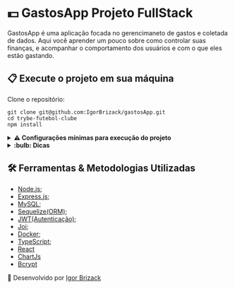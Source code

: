 # :dollar: GastosApp Projeto FullStack

GastosApp é uma aplicação focada no gerencimaneto de gastos e coletada de dados.
Aqui você aprender um pouco sobre como controlar suas finanças, e acompanhar o comportamento dos usuários e com o que eles estão gastando.

## 📋 Execute o projeto em sua máquina

Clone o repositório:

```
git clone git@github.com:IgorBrizack/gastosApp.git
cd trybe-futebol-clube
npm install
```
<details>
<summary><strong> ⚠️ Configurações mínimas para execução do projeto</strong></summary><br />

Na sua máquina você deve ter:

 - Sistema Operacional Distribuição Unix
 - Docker
 - Docker-compose

Caso não possua o docker e opte por rodar direto direto na sua máquina:

 - Deve possuir o MySQL instalando na máquina
 - Utilize o npm install no terminal dentro da pasta de cada aplicação (front-end / back-end)
 - Para iniciar as aplicações, utilize npm start no terminal de cada aplicação (front-end / back-end)
 - Ao final verifique se o banco de dados foi criado.

</details>

<details>
<summary><strong> :bulb: Dicas</strong></summary><br />

 - Acesso como usuário: Login -> igorbrizack@mail.com , Senha -> resolvaminhaquery
 - Acesso como admin: Login -> admin@mail.com , Senha -> adminadmin
 
Caso queira criar um novo usuário:
 
  - Minimo / Max de caracteres para email: (12 / 20) *deve possui a estrutura @.com*
  - Minimo de caracteres para senha: 8
  - Minimo de caracteres para nome: 12

</details>

## 🛠️ Ferramentas & Metodologias Utilizadas

- [Node.js](https://nodejs.org/en/);
- [Express.js](https://expressjs.com/);
- [MySQL](https://www.mysql.com/);
- [Sequelize(ORM)](https://sequelize.org/);
- [JWT(Autenticação)](https://jwt.io/);
- [Joi](https://joi.dev/api/?v=17.6.0);
- [Docker](https://www.docker.com/);
- [TypeScript](https://www.typescriptlang.org/);
- [React](https://pt-br.reactjs.org/)
- [ChartJs](https://www.chartjs.org/)
- [Bcrypt](https://www.npmjs.com/package/bcrypt)

:beginner: Desenvolvido por [Igor Brizack](https://www.linkedin.com/in/igor-brizack/) 
